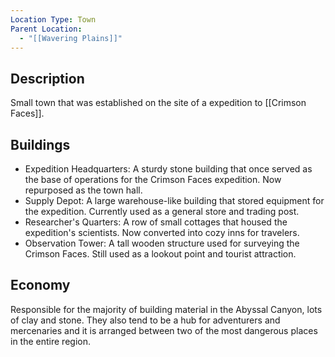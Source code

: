 ```yaml
---
Location Type: Town
Parent Location:
  - "[[Wavering Plains]]"
---
```

## Description

Small town that was established on the site of a expedition to [[Crimson Faces]].

## Buildings

- Expedition Headquarters: A sturdy stone building that once served as the base of operations for the Crimson Faces expedition. Now repurposed as the town hall.
- Supply Depot: A large warehouse-like building that stored equipment for the expedition. Currently used as a general store and trading post.
- Researcher's Quarters: A row of small cottages that housed the expedition's scientists. Now converted into cozy inns for travelers.
- Observation Tower: A tall wooden structure used for surveying the Crimson Faces. Still used as a lookout point and tourist attraction.

## Economy

Responsible for the majority of building material in the Abyssal Canyon, lots of clay and stone. They also tend to be a hub for adventurers and mercenaries and it is arranged between two of the most dangerous places in the entire region.
